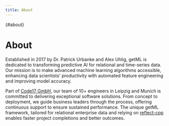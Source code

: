 ```yaml
---
title: About
---
```


[](){#about}
# About

Established in 2017 by Dr. Patrick Urbanke and Alex Uhlig, getML is 
dedicated to transforming predictive AI for relational and time-series data. Our 
mission is to make advanced machine learning algorithms accessible, enhancing data 
scientists' productivity with automated feature engineering and improving model accuracy.

Part of [Code17 GmbH](https://www.code17.io/), our team of 10+ engineers in Leipzig 
and Munich is committed to 
delivering exceptional software solutions. From concept to deployment, we guide 
business leaders through the process, offering continuous support to ensure 
sustained performance. The unique getML framework, tailored for relational enterprise 
data and relying on [reflect-cpp](https://github.com/getml/reflect-cpp) enables faster 
project completions and better outcomes.